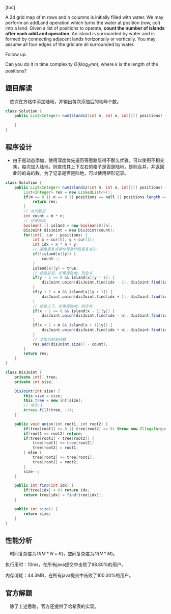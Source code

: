[toc]

A 2d grid map of m rows and n columns is initially filled with water. We may perform an addLand operation which turns the water at position (row, col) into a land. Given a list of positions to operate, **count the number of islands after each addLand operation**. An island is surrounded by water and is formed by connecting adjacent lands horizontally or vertically. You may assume all four edges of the grid are all surrounded by water.

Follow up:

Can you do it in time complexity $O(k\log_2mn)$, where $k$ is the length of the positions?



## 题目解读

&emsp;依次在方格中添加陆地，并输出每次添加后的岛屿个数。

```java
class Solution {
    public List<Integer> numIslands2(int m, int n, int[][] positions) {

    }
}
```

## 程序设计

* 由于是动态添加，使用深度优先遍历等思路显得不那么优雅。可以使用不相交集，每次加入陆地，则查找其上下左右的格子是否是陆地，是则合并，并返回此时的岛屿数。为了记录是否是陆地，可以使用矩形记录。

```java
class Solution {
    public List<Integer> numIslands2(int m, int n, int[][] positions) {
        List<Integer> res = new LinkedList<>();
        if(m == 0 || n == 0 || positions == null || positions.length == 0) {
            return res;
        }
        // 水的数目
        int count = m * n;
        // 记录陆地
        boolean[][] island = new boolean[m][n];
        DisJoint disJoint = new DisJoint(count);
        for(int[] cur : positions) {
            int x = cur[0], y = cur[1];
            int idx = x * n + y;
            // 避免重复点操作导致计数重复减少
            if(!island[x][y]) {
                count--;
            }
            island[x][y] = true;
            // 检查前后，如果是陆地，则合并
            if(y - 1 >= 0 && island[x][y - 1]) {
                disJoint.union(disJoint.find(idx - 1), disJoint.find(idx));
            }
            if(y + 1 < n && island[x][y + 1]) {
                disJoint.union(disJoint.find(idx + 1), disJoint.find(idx));
            }
            // 检查上下，如果是陆地，则合并
            if(x - 1 >= 0 && island[x - 1][y]) {
                disJoint.union(disJoint.find(idx - n), disJoint.find(idx));
            }
            if(x + 1 < m && island[x + 1][y]) {
                disJoint.union(disJoint.find(idx + n), disJoint.find(idx));
            }
            // 添加当前岛屿数
            res.add(disJoint.size() - count);
        }
        return res;
    }
}

class DisJoint {
    private int[] tree;
    private int size;

    DisJoint(int size) {
        this.size = size;
        this.tree = new int[size];
        // 填充-1
        Arrays.fill(tree, -1);
    }

    public void union(int root1, int root2) {
        if(tree[root1] >= 0 || tree[root2] >= 0) throw new IllegalArgumentException("root must be negative");
        if(root1 == root2) return;
        if(tree[root1] < tree[root2]) {
            tree[root1] += tree[root2];
            tree[root2] = root1;
        } else {
            tree[root2] += tree[root1];
            tree[root1] = root2;
        }
        size--;
    }

    public int find(int idx) {
        if(tree[idx] < 0) return idx;
        return tree[idx] = find(tree[idx]);
    }

    public int size() {
        return size;
    }
}
```

## 性能分析

&emsp;时间复杂度为$O(M*N + K)$，空间复杂度为$O(N* M)$。

执行用时：10ms，在所有java提交中击败了98.80%的用户。

内存消耗：44.3MB，在所有java提交中击败了100.00%的用户。

## 官方解题

&emsp;除了上述思路，官方还提供了哈希表的实现。